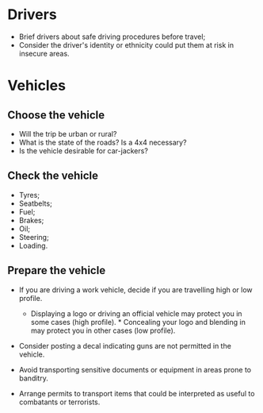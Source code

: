 [Title]: # (Drivers and vehicles)
[Order]: # (3)

# Drivers

*   Brief drivers about safe driving procedures before travel;
*   Consider the driver's identity or ethnicity could put them at risk in insecure areas. 

# Vehicles

## Choose the vehicle

*   Will the trip be urban or rural? 
*	What is the state of the roads? Is a 4x4 necessary?
*   Is the vehicle desirable for car-jackers?

## Check the vehicle

*   Tyres;
*   Seatbelts;
*   Fuel;
*   Brakes;
*   Oil;
*   Steering;
*   Loading.

## Prepare the vehicle

*   If you are driving a work vehicle, decide if you are travelling high or low profile.

	* 	Displaying a logo or driving an official vehicle may protect you in some cases (high profile). 			* 	Concealing your logo and blending in may protect you in other cases (low profile). 

*   Consider posting a decal indicating guns are not permitted in the vehicle.

*   Avoid transporting sensitive documents or equipment in areas prone to banditry. 

*	Arrange permits to transport items that could be interpreted as useful to combatants or terrorists.
